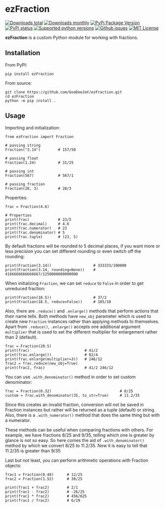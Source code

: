 # ezFraction

[![Downloads total](https://pepy.tech/badge/ezfraction)](https://pepy.tech/project/ezFraction)
[![Downloads monthly](https://img.shields.io/pypi/dm/ezfraction.svg)](https://pypi.python.org/pypi/ezFraction)
[![PyPi Package Version](https://img.shields.io/pypi/v/ezfraction.svg)](https://pypi.python.org/pypi/ezFraction)
[![PyPi status](https://img.shields.io/pypi/status/ezfraction.svg)](https://pypi.python.org/pypi/ezFraction)
[![Supported python versions](https://img.shields.io/pypi/pyversions/ezfraction.svg)](https://pypi.python.org/pypi/ezFraction)
[![Github issues](https://img.shields.io/github/issues/goodeejay/ezfraction.svg)](https://github.com/goodeejay/ezfraction/issues)
[![MIT License](https://img.shields.io/pypi/l/ezfraction.svg)](https://opensource.org/licenses/MIT)

**ezFraction** is a custom Python module for working with fractions. 

## Installation

From PyPI:

    pip install ezFraction

From source:

    git clone https://github.com/GooDeeJaY/ezFraction.git
    cd ezFraction
    python -m pip install .

## Usage

Importing and initialization:

```python3
from ezFraction import Fraction

# passing string
Fraction("3.14")        # 157/50

# passing float
Fraction(1.24)          # 31/25

# passing int
Fraction(567)           # 567/1

# passing fraction
Fraction(28, 3)         # 28/3
```

Properties:

```python3
frac = Fraction(4.6)

# Properties
print(frac)             # 23/5
print(frac.decimal)     # 4.6
print(frac.numerator)   # 23
print(frac.denominator) # 5
print(frac.tuple)       # (23, 5)
```

By default fractions will be rounded to 5 decimal places, if you want more or less precision you can set different rounding or even switch off the rounding:

```python3
print(Fraction(3.14))                   # 333333/100000
print(Fraction(3.14, rounding=None))    # 4166666666666667/1250000000000000
```

When initializing `Fraction`, we can set `reduce` to `False` in order to get unreduced fraction:

```python3
print(Fraction(18.5))                   # 37/2
print(Fraction(18.5, reduce=False))     # 185/10
```

Also, there are `.reduce()` and `.enlarge()` methods that perform actions that their name tells. Both methods have `new_obj` parameter which is used to create new `Fraction` instances rather than applying methods to themselves. Apart from `.reduce()`, `.enlarge()` accepts one additional argument `multiplier` that is used to set the different multiplier for enlargement rather than 2 (default).

```python3
frac = Fraction(20.5) 
print(frac)                         # 41/2
print(frac.enlarge())               # 82/4
print(frac.enlarge(multiplier=3))   # 246/12
frac2 = frac.reduce(new_obj=True)
print(frac2, frac)                  # 41/2 246/12
```

You can use `.with_denominator()` method in order to set custom denominator:

```python3
frac = Fraction(0.32)                               # 8/25
custom = frac.with_denominator(35, to_str=True)     # 11.2/35
```

Since this creates an invalid fraction, conversion will not be saved in Fraction instances but rather will be returned as a tuple (default) or string. Also, there is a `.with_numerator()` method that does the same thing but with a numerator.

These methods can be useful when comparing fractions with others. For example, we have fractions 8/25 and 9/35, telling which one is greater by glance is not so easy. So here comes the aid of `.with_denominator()` method by which we convert 8/25 to 11.2/35. 
Now it is easy to tell that 11.2/35 is greater than 9/35

Last but not least, you can perform arithmetic operations with Fraction objects:

```python3
frac1 = Fraction(0.48)      # 12/25
frac2 = Fraction(1.52)      # 38/25

print(frac1 + frac2)        # 2/1
print(frac1 - frac2)        # -26/25
print(frac1 * frac2)        # 456/625
print(frac1 / frac2)        # 6/19
```
